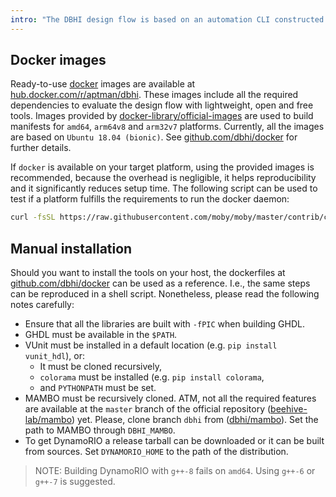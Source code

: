 ```yaml
---
intro: "The DBHI design flow is based on an automation CLI constructed from existing off-the-shelf tools. In this section, the tools are enumerated and a brief description is provided along with references to the corresponding web sites, repositories and/or Wikipedia entries. The ones on the left column are required for almost any use case, while the need for those on the right column depends on specific contexts."
---
```


## Docker images

Ready-to-use [docker](https://www.docker.com/) images are available at [hub.docker.com/r/aptman/dbhi](https://hub.docker.com/r/aptman/dbhi/). These images include all the required dependencies to evaluate the design flow with lightweight, open and free tools. Images provided by [docker-library/official-images](https://github.com/docker-library/official-images#architectures-other-than-amd64) are used to build manifests for `amd64`, `arm64v8` and `arm32v7` platforms. Currently, all the images are based on `Ubuntu 18.04 (bionic)`. See [github.com/dbhi/docker](https://github.com/dbhi/docker) for further details.

If `docker` is available on your target platform, using the provided images is recommended, because the overhead is negligible, it helps reproducibility and it significantly reduces setup time. The following script can be used to test if a platform fulfills the requirements to run the docker daemon:

``` bash
curl -fsSL https://raw.githubusercontent.com/moby/moby/master/contrib/check-config.sh | bash -
```

## Manual installation

Should you want to install the tools on your host, the dockerfiles at [github.com/dbhi/docker](https://github.com/dbhi/docker/blob/docker/dockerfiles) can be used as a reference. I.e., the same steps can be reproduced in a shell script. Nonetheless, please read the following notes carefully:

- Ensure that all the libraries are built with `-fPIC` when building GHDL.
- GHDL must be available in the `$PATH`.
- VUnit must be installed in a default location (e.g. `pip install vunit_hdl`), or:
    - It must be cloned recursively,
    - `colorama` must be installed (e.g. `pip install colorama`,
    - and `PYTHONPATH` must be set.
- MAMBO must be recursively cloned. ATM, not all the required features are available at the `master` branch of the official repository ([beehive-lab/mambo](https://github.com/beehive-lab/mambo)) yet. Please, clone branch `dbhi` from ([dbhi/mambo](https://github.com/dbhi/mambo)). Set the path to MAMBO through `DBHI_MAMBO`.
- To get DynamoRIO a release tarball can be downloaded or it can be built from sources. Set `DYNAMORIO_HOME` to the path of the distribution.

> NOTE: Building DynamoRIO with `g++-8` fails on `amd64`. Using `g++-6` or `g++-7` is suggested.
